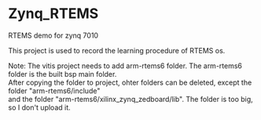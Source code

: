 # Zynq_RTEMS
RTEMS demo for zynq 7010

This project is used to record the learning procedure of RTEMS os.  


Note: The vitis project needs to add arm-rtems6 folder. The arm-rtems6 folder is the built bsp main folder.    
      After copying the folder to project, ohter folders can be deleted, except the folder "arm-rtems6/include"   
      and the folder "arm-rtems6/xilinx_zynq_zedboard/lib".    The folder is too big, so I don't upload it.
